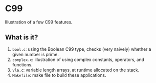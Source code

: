 # C99
Illustration of a few C99 features.

## What is it?
1. `bool.c`: using the Boolean C99 type, checks (very naively) whether a
    given number is prime.
1. `complex.c`: illustration of using complex constants, operators, and
    functions.
1. `vla.c`: variable length arrays, at runtime allocated on the stack.
1. `Makefile`: make file to build these applications.
